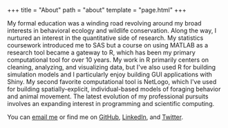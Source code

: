 +++
title = "About"
path = "about"
template = "page.html"
+++

My formal education was a winding road revolving around my broad interests in behavioral ecology and wildlife conservation. Along the way, I nurtured an interest in the quantitative side of research. My statistics coursework introduced me to SAS but a course on using MATLAB as a research tool became a gateway to R, which has been my primary computational tool for over 10 years. My work in R primarily centers on cleaning, analyzing, and visualizing data, but I've also used R for building simulation models and I particularly enjoy building GUI applications with Shiny. My second favorite computational tool is NetLogo, which I've used for building spatially-explicit, individual-based models of foraging behavior and animal movement. The latest evolution of my professional pursuits involves an expanding interest in programming and scientific computing. 

You can [email me](mailto:travis.hinkelman@gmail.com) or find me on [GitHub](https://github.com/hinkelman/), [LinkedIn](https://www.linkedin.com/in/travis-hinkelman-36604955/), and [Twitter](https://twitter.com/travishinkelman).
